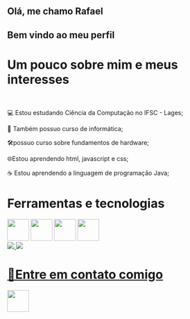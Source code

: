 <div>
<h2> Olá, me chamo Rafael </h2> 
<h2> Bem vindo ao meu perfil </h2>
<h1>Um pouco sobre mim e meus interesses</h1> </br>

💻 Estou estudando Ciência da Computação no IFSC - Lages;

📖 Também possuo curso de informática;

🛠️possuo curso sobre fundamentos de hardware;

🌐Estou aprendendo html, javascript e css;

☕ Estou aprendendo a linguagem de programação Java;

</div>

<div>
  
<h1> Ferramentas e tecnologias </h1>
<img height="50" width="50" src="https://cdn.jsdelivr.net/gh/devicons/devicon@latest/icons/java/java-original-wordmark.svg" /> 
<img height="50" width="50"src="https://cdn.jsdelivr.net/gh/devicons/devicon@latest/icons/html5/html5-original.svg" /> 
<img height="50" width="50" src="https://cdn.jsdelivr.net/gh/devicons/devicon@latest/icons/css3/css3-original.svg" />
<img height="50" width="50" src="https://cdn.jsdelivr.net/gh/devicons/devicon@latest/icons/javascript/javascript-original.svg" />
          

</div>

<div>
<a href="https://github.com/RafaelMachado914">
<img loading="lazy" src="https://github-readme-stats.vercel.app/api/top-langs/?username=RafaelMachado914&layout=compact&langs_count=7&theme=dracula"/>
<img loading="lazy" src="https://github-readme-stats.vercel.app/api?username=RafaelMachado914&show_icons=true&theme=dracula&include_all_commits=true&count_private=true"/>
</div>



## <h1>👋Entre em contato comigo</h1>


<a href="rafael.2004.machado17@gmail.com">
  <img src="https://th.bing.com/th/id/R.229079c8f5240851cece598cf8eee770?rik=JND2PKmC%2fxzB1w&riu=http%3a%2f%2fpngimg.com%2fuploads%2femail%2femail_PNG11.png&ehk=6sNwAjueFilXp3tCehLPbXDGgZgsYZdR7y6dZ3vpSk4%3d&risl=&pid=ImgRaw&r=0"  height="50" width="50 >
</a>

<a href="https://www.linkedin.com/in/rafael-machado-9a1b59262/"> 
<img src="https://cdn.jsdelivr.net/gh/devicons/devicon@latest/icons/linkedin/linkedin-original.svg"  height="50" width="50 /></a>
  



